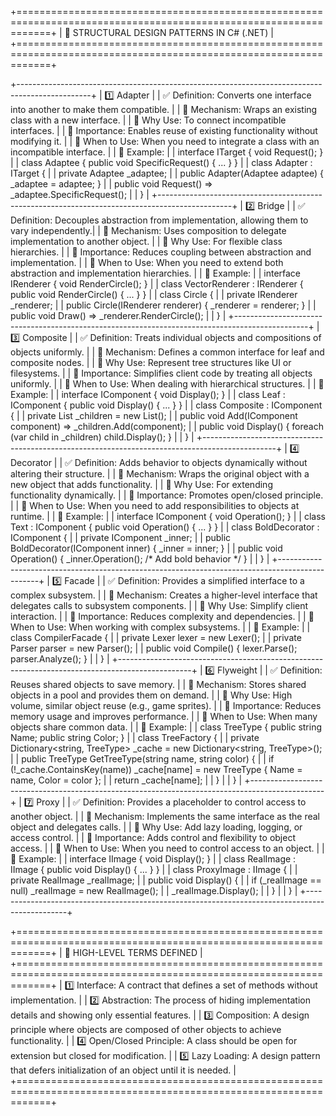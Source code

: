 +==================================================================================================================+
|                                 🎯 STRUCTURAL DESIGN PATTERNS IN C# (.NET)                                       |
+==================================================================================================================+

+------------------------------------------------------------------------------------------------+
| 1️⃣ Adapter                                                                                   |
| ✅ Definition: Converts one interface into another to make them compatible.                   |
| 🎯 Mechanism: Wraps an existing class with a new interface.                                   |
| 🎯 Why Use: To connect incompatible interfaces.                                                |
| 🎯 Importance: Enables reuse of existing functionality without modifying it.                  |
| 🎯 When to Use: When you need to integrate a class with an incompatible interface.            |
| 🧪 Example:                                                                                     |
|     interface ITarget { void Request(); }                                                     |
|     class Adaptee { public void SpecificRequest() { ... } }                                   |
|     class Adapter : ITarget {                                                                 |
|         private Adaptee _adaptee;                                                             |
|         public Adapter(Adaptee adaptee) { _adaptee = adaptee; }                               |
|         public void Request() => _adaptee.SpecificRequest();                                  |
|     }                                                                                         |
+------------------------------------------------------------------------------------------------+
| 2️⃣ Bridge                                                                                    |
| ✅ Definition: Decouples abstraction from implementation, allowing them to vary independently.|
| 🎯 Mechanism: Uses composition to delegate implementation to another object.                  |
| 🎯 Why Use: For flexible class hierarchies.                                                    |
| 🎯 Importance: Reduces coupling between abstraction and implementation.                       |
| 🎯 When to Use: When you need to extend both abstraction and implementation hierarchies.      |
| 🧪 Example:                                                                                     |
|     interface IRenderer { void RenderCircle(); }                                               |
|     class VectorRenderer : IRenderer { public void RenderCircle() { ... } }                   |
|     class Circle {                                                                             |
|         private IRenderer _renderer;                                                          |
|         public Circle(IRenderer renderer) { _renderer = renderer; }                           |
|         public void Draw() => _renderer.RenderCircle();                                        |
|     }                                                                                         |
+------------------------------------------------------------------------------------------------+
| 3️⃣ Composite                                                                                 |
| ✅ Definition: Treats individual objects and compositions of objects uniformly.               |
| 🎯 Mechanism: Defines a common interface for leaf and composite nodes.                        |
| 🎯 Why Use: Represent tree structures like UI or filesystems.                                  |
| 🎯 Importance: Simplifies client code by treating all objects uniformly.                      |
| 🎯 When to Use: When dealing with hierarchical structures.                                     |
| 🧪 Example:                                                                                     |
|     interface IComponent { void Display(); }                                                   |
|     class Leaf : IComponent { public void Display() { ... } }                                 |
|     class Composite : IComponent {                                                           |
|         private List<IComponent> _children = new List<IComponent>();                          |
|         public void Add(IComponent component) => _children.Add(component);                    |
|         public void Display() { foreach (var child in _children) child.Display(); }           |
|     }                                                                                         |
+------------------------------------------------------------------------------------------------+
| 4️⃣ Decorator                                                                                 |
| ✅ Definition: Adds behavior to objects dynamically without altering their structure.         |
| 🎯 Mechanism: Wraps the original object with a new object that adds functionality.            |
| 🎯 Why Use: For extending functionality dynamically.                                           |
| 🎯 Importance: Promotes open/closed principle.                                                |
| 🎯 When to Use: When you need to add responsibilities to objects at runtime.                  |
| 🧪 Example:                                                                                     |
|     interface IComponent { void Operation(); }                                                |
|     class Text : IComponent { public void Operation() { ... } }                               |
|     class BoldDecorator : IComponent {                                                       |
|         private IComponent _inner;                                                           |
|         public BoldDecorator(IComponent inner) { _inner = inner; }                           |
|         public void Operation() { _inner.Operation(); /* Add bold behavior */ }              |
|     }                                                                                         |
+------------------------------------------------------------------------------------------------+
| 5️⃣ Facade                                                                                   |
| ✅ Definition: Provides a simplified interface to a complex subsystem.                        |
| 🎯 Mechanism: Creates a higher-level interface that delegates calls to subsystem components.  |
| 🎯 Why Use: Simplify client interaction.                                                       |
| 🎯 Importance: Reduces complexity and dependencies.                                           |
| 🎯 When to Use: When working with complex subsystems.                                         |
| 🧪 Example:                                                                                     |
|     class CompilerFacade {                                                                   |
|         private Lexer lexer = new Lexer();                                                   |
|         private Parser parser = new Parser();                                                |
|         public void Compile() { lexer.Parse(); parser.Analyze(); }                           |
|     }                                                                                         |
+------------------------------------------------------------------------------------------------+
| 6️⃣ Flyweight                                                                                 |
| ✅ Definition: Reuses shared objects to save memory.                                           |
| 🎯 Mechanism: Stores shared objects in a pool and provides them on demand.                    |
| 🎯 Why Use: High volume, similar object reuse (e.g., game sprites).                            |
| 🎯 Importance: Reduces memory usage and improves performance.                                 |
| 🎯 When to Use: When many objects share common data.                                          |
| 🧪 Example:                                                                                     |
|     class TreeType { public string Name; public string Color; }                               |
|     class TreeFactory {                                                                       |
|         private Dictionary<string, TreeType> _cache = new Dictionary<string, TreeType>();    |
|         public TreeType GetTreeType(string name, string color) {                              |
|             if (!_cache.ContainsKey(name)) _cache[name] = new TreeType { Name = name, Color = color }; |
|             return _cache[name];                                                             |
|         }                                                                                     |
|     }                                                                                         |
+------------------------------------------------------------------------------------------------+
| 7️⃣ Proxy                                                                                     |
| ✅ Definition: Provides a placeholder to control access to another object.                   |
| 🎯 Mechanism: Implements the same interface as the real object and delegates calls.           |
| 🎯 Why Use: Add lazy loading, logging, or access control.                                      |
| 🎯 Importance: Adds control and flexibility to object access.                                |
| 🎯 When to Use: When you need to control access to an object.                                 |
| 🧪 Example:                                                                                     |
|     interface IImage { void Display(); }                                                     |
|     class RealImage : IImage { public void Display() { ... } }                               |
|     class ProxyImage : IImage {                                                              |
|         private RealImage _realImage;                                                        |
|         public void Display() {                                                              |
|             if (_realImage == null) _realImage = new RealImage();                            |
|             _realImage.Display();                                                           |
|         }                                                                                     |
|     }                                                                                         |
+------------------------------------------------------------------------------------------------+

+==================================================================================================================+
|                                 📖 HIGH-LEVEL TERMS DEFINED                                                      |
+==================================================================================================================+
| 1️⃣ Interface: A contract that defines a set of methods without implementation.                                  |
| 2️⃣ Abstraction: The process of hiding implementation details and showing only essential features.              |
| 3️⃣ Composition: A design principle where objects are composed of other objects to achieve functionality.       |
| 4️⃣ Open/Closed Principle: A class should be open for extension but closed for modification.                    |
| 5️⃣ Lazy Loading: A design pattern that defers initialization of an object until it is needed.                  |
+==================================================================================================================+
